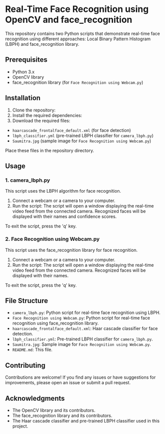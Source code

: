 # Real-Time Face Recognition using OpenCV and face_recognition

This repository contains two Python scripts that demonstrate real-time face recognition using different approaches: Local Binary Pattern Histogram (LBPH) and face_recognition library.

## Prerequisites

- Python 3.x
- OpenCV library
- face_recognition library (for `Face Recognition using Webcam.py`)

## Installation

1. Clone the repository:
2. Install the required dependencies:
3. Download the required files:
- `haarcascade_frontalface_default.xml` (for face detection)
- `lbph_classifier.yml` (pre-trained LBPH classifier for `camera_lbph.py`)
- `Saumitra.jpg` (sample image for `Face Recognition using Webcam.py`)

Place these files in the repository directory.

## Usage

### 1. camera_lbph.py

This script uses the LBPH algorithm for face recognition.

1. Connect a webcam or a camera to your computer.
2. Run the script:
The script will open a window displaying the real-time video feed from the connected camera. Recognized faces will be displayed with their names and confidence scores.

To exit the script, press the 'q' key.

### 2. Face Recognition using Webcam.py

This script uses the face_recognition library for face recognition.

1. Connect a webcam or a camera to your computer.
2. Run the script:
The script will open a window displaying the real-time video feed from the connected camera. Recognized faces will be displayed with their names.

To exit the script, press the 'q' key.

## File Structure

- `camera_lbph.py`: Python script for real-time face recognition using LBPH.
- `Face Recognition using Webcam.py`: Python script for real-time face recognition using face_recognition library.
- `haarcascade_frontalface_default.xml`: Haar cascade classifier for face detection.
- `lbph_classifier.yml`: Pre-trained LBPH classifier for `camera_lbph.py`.
- `Saumitra.jpg`: Sample image for `Face Recognition using Webcam.py`.
- `README.md`: This file.

## Contributing

Contributions are welcome! If you find any issues or have suggestions for improvements, please open an issue or submit a pull request.

## Acknowledgments

- The OpenCV library and its contributors.
- The face_recognition library and its contributors.
- The Haar cascade classifier and pre-trained LBPH classifier used in this project.
